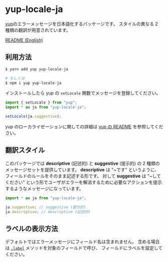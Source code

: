 # yup-locale-ja

[yup](https://github.com/jquense/yup)のエラーメッセージを日本語化するパッケージです。
スタイルの異なる 2 種類の翻訳が用意されています。

[README (English)](./README.md)

## 利用方法

```sh
$ yarn add yup yup-locale-ja

# もしくは
$ npm i yup yup-locale-ja
```

インストールしたら yup の `setLocale` 関数でメッセージを登録してください。

```js
import { setLocale } from "yup";
import * as ja from "yup-locale-ja";

setLocale(ja.suggestive);
```

yup のローカライゼーションに関しての詳細は [yup の README](https://github.com/jquense/yup#using-a-custom-locale-dictionary) を参照してください。

## 翻訳スタイル

このパッケージでは **descriptive** (記述的) と **suggestive** (提示的) の 2 種類のメッセージセットを提供しています。
**descriptive** は "~です" というように、フィールドのルールをそのまま記述する形です。
対して **suggestive** は "~してください" という形でユーザがエラーを解消するために必要なアクションを提示するようなメッセージになっています。

```js
import * as ja from "yup-locale-ja";

ja.suggestive; // suggestive (提示的)
ja.descriptive; // descriptive (記述的)
```

## ラベルの表示方法

デフォルトではエラーメッセージにフィールド名は含まれません。
含める場合は [`.label`](https://github.com/jquense/yup#mixedlabellabel-string-schema) メソッドを対象のフィールドで呼び、
フィールドにラベルを設定してください。
